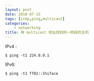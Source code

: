 ```yaml
---
layout: post
date: 2018-07-15
tags: [icmp,ping,multicast]
categories:
    - networking
title: 用 multicast 地址找到同一网段的主机
---
```


IPv4 :

```shell
$ ping -t1 224.0.0.1
```

IPv6:

```shell
$ ping -t1 ff02::1%iface
```
